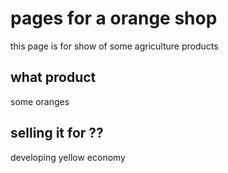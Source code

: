 # pages for a orange shop
  this page is for show of  some agriculture products
## what product
  some oranges
## selling it for ??
  developing yellow economy
